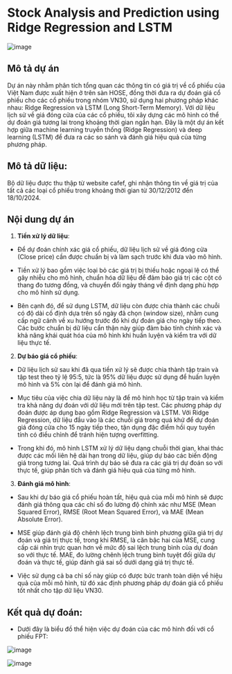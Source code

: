 # Stock Analysis and Prediction using Ridge Regression and LSTM
![image](https://github.com/user-attachments/assets/a8743c7d-c5db-4bcb-bce1-2c1a83e05c5b)

## Mô tả dự án

Dự án này nhằm phân tích tổng quan các thông tin có giá trị về cổ phiếu của Việt Nam được xuất hiện ở trên sàn HOSE, đồng thời đưa ra dự đoán giá cổ phiếu cho các cổ phiếu trong nhóm VN30, sử dụng hai phương pháp khác nhau: Ridge Regression và LSTM (Long Short-Term Memory). Với dữ liệu lịch sử về giá đóng cửa của các cổ phiếu, tôi xây dựng các mô hình có thể dự đoán giá tương lai trong khoảng thời gian ngắn hạn. Đây là một dự án kết hợp giữa machine learning truyền thống (Ridge Regression) và deep learning (LSTM) để đưa ra các so sánh và đánh giá hiệu quả của từng phương pháp.

## Mô tả dữ liệu:

Bộ dữ liệu được thu thập từ website cafef, ghi nhận thông tin về giá trị của tất cả các loại cổ phiếu trong khoảng thời gian từ 30/12/2012 đến 18/10/2024. 

## Nội dung dự án

1. **Tiền xử lý dữ liệu**: 

- Để dự đoán chính xác giá cổ phiếu, dữ liệu lịch sử về giá đóng cửa (Close price) cần được chuẩn bị và làm sạch trước khi đưa vào mô hình. 

- Tiền xử lý bao gồm việc loại bỏ các giá trị bị thiếu hoặc ngoại lệ có thể gây nhiễu cho mô hình, chuẩn hóa dữ liệu để đảm bảo giá trị các cột có thang đo tương đồng, và chuyển đổi ngày tháng về định dạng phù hợp cho mô hình sử dụng. 

- Bên cạnh đó, để sử dụng LSTM, dữ liệu còn được chia thành các chuỗi có độ dài cố định dựa trên số ngày đã chọn (window size), nhằm cung cấp ngữ cảnh về xu hướng trước đó khi dự đoán giá cho ngày tiếp theo. Các bước chuẩn bị dữ liệu cẩn thận này giúp đảm bảo tính chính xác và khả năng khái quát hóa của mô hình khi huấn luyện và kiểm tra với dữ liệu thực tế.

2. **Dự báo giá cổ phiếu**: 

- Dữ liệu lịch sử sau khi đã qua tiền xử lý sẽ được chia thành tập train và tập test theo tỷ lệ 95:5, tức là 95% dữ liệu được sử dụng để huấn luyện mô hình và 5% còn lại để đánh giá mô hình. 

- Mục tiêu của việc chia dữ liệu này là để mô hình học từ tập train và kiểm tra khả năng dự đoán với dữ liệu mới trên tập test. Các phương pháp dự đoán được áp dụng bao gồm Ridge Regression và LSTM. Với Ridge Regression, dữ liệu đầu vào là các chuỗi giá trong quá khứ để dự đoán giá đóng cửa cho 15 ngày tiếp theo, tận dụng đặc điểm hồi quy tuyến tính có điều chỉnh để tránh hiện tượng overfitting. 

- Trong khi đó, mô hình LSTM xử lý dữ liệu dạng chuỗi thời gian, khai thác được các mối liên hệ dài hạn trong dữ liệu, giúp dự báo các biến động giá trong tương lai. Quá trình dự báo sẽ đưa ra các giá trị dự đoán so với thực tế, giúp phân tích và đánh giá hiệu quả của từng mô hình.

3. **Đánh giá mô hình**: 

- Sau khi dự báo giá cổ phiếu hoàn tất, hiệu quả của mỗi mô hình sẽ được đánh giá thông qua các chỉ số đo lường độ chính xác như MSE (Mean Squared Error), RMSE (Root Mean Squared Error), và MAE (Mean Absolute Error).

- MSE giúp đánh giá độ chênh lệch trung bình bình phương giữa giá trị dự đoán và giá trị thực tế, trong khi RMSE, là căn bậc hai của MSE, cung cấp cái nhìn trực quan hơn về mức độ sai lệch trung bình của dự đoán so với thực tế. MAE, đo lường chênh lệch trung bình tuyệt đối giữa dự đoán và thực tế, giúp đánh giá sai số dưới dạng giá trị thực tế. 

- Việc sử dụng cả ba chỉ số này giúp có được bức tranh toàn diện về hiệu quả của mỗi mô hình, từ đó xác định phương pháp dự đoán giá cổ phiếu tốt nhất cho tập dữ liệu VN30.

## Kết quả dự đoán:

- Dưới đây là biểu đồ thể hiện việc dự đoán của các mô hình đối với cổ phiếu FPT:

![image](https://github.com/user-attachments/assets/b2ba4cc3-681d-401a-b164-4e699fd75674)

![image](https://github.com/user-attachments/assets/d2cd7225-e4fb-4246-aaae-d0217747e60b)







